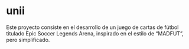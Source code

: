 # unii
Este proyecto consiste en el desarrollo de un juego de cartas de fútbol titulado Epic Soccer Legends Arena, inspirado en el estilo de “MADFUT”, pero simplificado.
